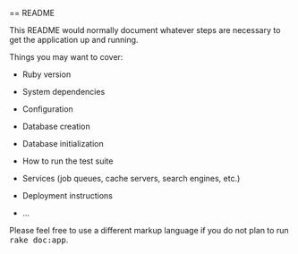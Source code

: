 == README 

This README would normally document whatever steps are necessary to get the
application up and running.

Things you may want to cover:

* Ruby version

* System dependencies

* Configuration




* Database creation

* Database initialization

* How to run the test suite

* Services (job queues, cache servers, search engines, etc.)

* Deployment instructions

* ...


Please feel free to use a different markup language if you do not plan to run
<tt>rake doc:app</tt>.
